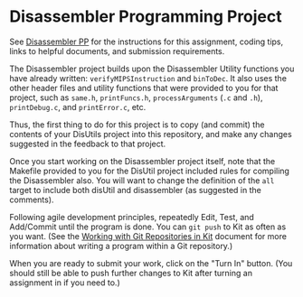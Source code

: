 # Disassembler Programming Project

See [Disassembler PP](www.cs.kzoo.edu/cs230/Projects/DisassemblerProj.html)
for the instructions for this assignment, coding tips, links to helpful
documents, and submission requirements.

The Disassembler project builds upon the Disassembler Utility functions you
have already written: `verifyMIPSInstruction` and `binToDec`.
It also uses the other header files and utility functions that were
provided to you for that project, such as `same.h`, `printFuncs.h`,
`processArguments` (`.c` and `.h`), `printDebug.c`, and `printError.c`, etc.

Thus, the first thing to do for this project is to copy (and commit) the
contents of your DisUtils project into this repository, and make any
changes suggested in the feedback to that project.

Once you start working on the Disassembler project itself, note that the
Makefile provided to you for the DisUtil project included rules for
compiling the Disassembler also.  You will want to change the definition of
the `all` target to include both disUtil and disassembler (as suggested in
the comments).

Following agile development principles, repeatedly Edit, Test, and Add/Commit
until the program is done. You can `git push` to Kit as often as you want.
(See the [Working with Git Repositories in
Kit](http://www.cs.kzoo.edu/CSShared/HelpFiles/Kit/RepositoryAssignments.md)
document for more information about writing a program within a Git
repository.)

When you are ready to submit your work, click on the "Turn In"
button. (You should still be able to push further changes to Kit
after turning an assignment in if you need to.)


